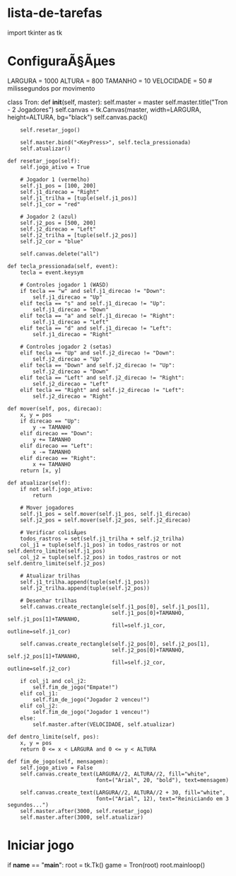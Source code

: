 # lista-de-tarefas
import tkinter as tk

# ConfiguraÃ§Ãµes
LARGURA = 1000
ALTURA = 800
TAMANHO = 10
VELOCIDADE = 50  # milissegundos por movimento

class Tron:
    def __init__(self, master):
        self.master = master
        self.master.title("Tron - 2 Jogadores")
        self.canvas = tk.Canvas(master, width=LARGURA, height=ALTURA, bg="black")
        self.canvas.pack()

        self.resetar_jogo()

        self.master.bind("<KeyPress>", self.tecla_pressionada)
        self.atualizar()

    def resetar_jogo(self):
        self.jogo_ativo = True

        # Jogador 1 (vermelho)
        self.j1_pos = [100, 200]
        self.j1_direcao = "Right"
        self.j1_trilha = [tuple(self.j1_pos)]
        self.j1_cor = "red"

        # Jogador 2 (azul)
        self.j2_pos = [500, 200]
        self.j2_direcao = "Left"
        self.j2_trilha = [tuple(self.j2_pos)]
        self.j2_cor = "blue"

        self.canvas.delete("all")

    def tecla_pressionada(self, event):
        tecla = event.keysym

        # Controles jogador 1 (WASD)
        if tecla == "w" and self.j1_direcao != "Down":
            self.j1_direcao = "Up"
        elif tecla == "s" and self.j1_direcao != "Up":
            self.j1_direcao = "Down"
        elif tecla == "a" and self.j1_direcao != "Right":
            self.j1_direcao = "Left"
        elif tecla == "d" and self.j1_direcao != "Left":
            self.j1_direcao = "Right"

        # Controles jogador 2 (setas)
        elif tecla == "Up" and self.j2_direcao != "Down":
            self.j2_direcao = "Up"
        elif tecla == "Down" and self.j2_direcao != "Up":
            self.j2_direcao = "Down"
        elif tecla == "Left" and self.j2_direcao != "Right":
            self.j2_direcao = "Left"
        elif tecla == "Right" and self.j2_direcao != "Left":
            self.j2_direcao = "Right"

    def mover(self, pos, direcao):
        x, y = pos
        if direcao == "Up":
            y -= TAMANHO
        elif direcao == "Down":
            y += TAMANHO
        elif direcao == "Left":
            x -= TAMANHO
        elif direcao == "Right":
            x += TAMANHO
        return [x, y]

    def atualizar(self):
        if not self.jogo_ativo:
            return

        # Mover jogadores
        self.j1_pos = self.mover(self.j1_pos, self.j1_direcao)
        self.j2_pos = self.mover(self.j2_pos, self.j2_direcao)

        # Verificar colisÃµes
        todos_rastros = set(self.j1_trilha + self.j2_trilha)
        col_j1 = tuple(self.j1_pos) in todos_rastros or not self.dentro_limite(self.j1_pos)
        col_j2 = tuple(self.j2_pos) in todos_rastros or not self.dentro_limite(self.j2_pos)

        # Atualizar trilhas
        self.j1_trilha.append(tuple(self.j1_pos))
        self.j2_trilha.append(tuple(self.j2_pos))

        # Desenhar trilhas
        self.canvas.create_rectangle(self.j1_pos[0], self.j1_pos[1],
                                     self.j1_pos[0]+TAMANHO, self.j1_pos[1]+TAMANHO,
                                     fill=self.j1_cor, outline=self.j1_cor)

        self.canvas.create_rectangle(self.j2_pos[0], self.j2_pos[1],
                                     self.j2_pos[0]+TAMANHO, self.j2_pos[1]+TAMANHO,
                                     fill=self.j2_cor, outline=self.j2_cor)

        if col_j1 and col_j2:
            self.fim_de_jogo("Empate!")
        elif col_j1:
            self.fim_de_jogo("Jogador 2 venceu!")
        elif col_j2:
            self.fim_de_jogo("Jogador 1 venceu!")
        else:
            self.master.after(VELOCIDADE, self.atualizar)

    def dentro_limite(self, pos):
        x, y = pos
        return 0 <= x < LARGURA and 0 <= y < ALTURA

    def fim_de_jogo(self, mensagem):
        self.jogo_ativo = False
        self.canvas.create_text(LARGURA//2, ALTURA//2, fill="white",
                                font=("Arial", 20, "bold"), text=mensagem)

        self.canvas.create_text(LARGURA//2, ALTURA//2 + 30, fill="white",
                                font=("Arial", 12), text="Reiniciando em 3 segundos...")
        self.master.after(3000, self.resetar_jogo)
        self.master.after(3000, self.atualizar)

# Iniciar jogo
if __name__ == "__main__":
    root = tk.Tk()
    game = Tron(root)
    root.mainloop()
